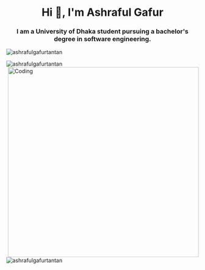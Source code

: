 <!--
**Ashrafulgafurtantan/Ashrafulgafurtantan** is a ✨ _special_ ✨ repository because its `README.md` (this file) appears on your GitHub profile.

Here are some ideas to get you started:

- 🔭 I’m currently working on ...
- 🌱 I’m currently learning ...
- 👯 I’m looking to collaborate on ...
- 🤔 I’m looking for help with ...
- 💬 Ask me about ...
- 📫 How to reach me: ...
- 😄 Pronouns: ...
- ⚡ Fun fact: ...
-->

<h1 align="center">Hi 👋, I'm Ashraful Gafur</h1>
<h3 align="center">I am a University of Dhaka student pursuing a bachelor's degree in software engineering.</h3>

<p align="left"> <img src="https://komarev.com/ghpvc/?username=ashrafulgafurtantan&label=Profile%20views&color=0e75b6&style=flat" alt="ashrafulgafurtantan" /> </p>

<p><img align="left" src="https://github-readme-stats.vercel.app/api/top-langs?username=ashrafulgafurtantan&show_icons=true&locale=en&layout=compact" alt="ashrafulgafurtantan" /></p>
<img align="right" alt="Coding" width="500" src="https://cdn.dribbble.com/users/1027121/screenshots/10752712/media/3c24efe9c82fe1c8bcf3d93fa4893341.gif">
<p>&nbsp;<img align="left" src="https://github-readme-stats.vercel.app/api?username=ashrafulgafurtantan&show_icons=true&locale=en" alt="ashrafulgafurtantan" /></p>
